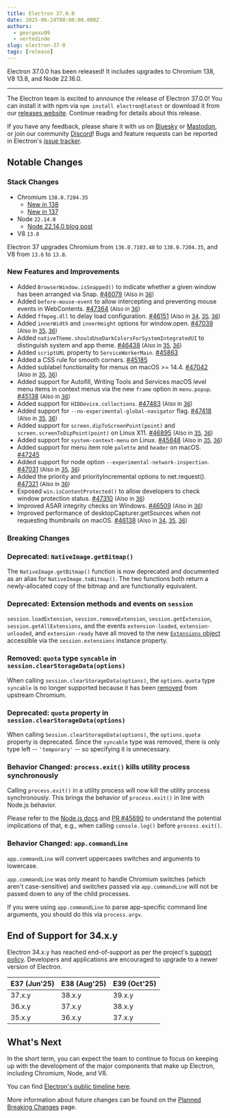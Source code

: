 ```yaml
---
title: Electron 37.0.0
date: 2025-06-24T00:00:00.000Z
authors:
  - georgexu99
  - vertedinde
slug: electron-37-0
tags: [release]
---
```


Electron 37.0.0 has been released! It includes upgrades to Chromium 138, V8 13.8, and Node 22.16.0.

---

The Electron team is excited to announce the release of Electron 37.0.0! You can install it with npm via `npm install electron@latest` or download it from our [releases website](https://releases.electronjs.org/release?channel=stable). Continue reading for details about this release.

If you have any feedback, please share it with us on [Bluesky](https://bsky.app/profile/electronjs.org) or [Mastodon](https://social.lfx.dev/@electronjs), or join our community [Discord](https://discord.com/invite/electronjs)! Bugs and feature requests can be reported in Electron's [issue tracker](https://github.com/electron/electron/issues).

## Notable Changes

### Stack Changes

- Chromium `138.0.7204.35`
  - [New in 138](https://developer.chrome.com/blog/new-in-chrome-138/)
  - [New in 137](https://developer.chrome.com/blog/new-in-chrome-137/)
- Node `22.14.0`
  - [Node 22.14.0 blog post](https://nodejs.org/en/blog/release/v22.16.0/)
- V8 `13.8`

Electron 37 upgrades Chromium from `136.0.7103.48` to `138.0.7204.35`, and V8 from `13.6` to `13.8`.

### New Features and Improvements

- Added `BrowserWindow.isSnapped()` to indicate whether a given window has been arranged via Snap. [#46079](https://github.com/electron/electron/pull/46079) <span style="font-size:small;">(Also in [36](https://github.com/electron/electron/pull/46226))</span>
- Added `before-mouse-event` to allow intercepting and preventing mouse events in WebContents. [#47364](https://github.com/electron/electron/pull/47364) <span style="font-size:small;">(Also in [36](https://github.com/electron/electron/pull/47365))</span>
- Added `ffmpeg.dll` to delay load configuration. [#46151](https://github.com/electron/electron/pull/46151) <span style="font-size:small;">(Also in [34](https://github.com/electron/electron/pull/46174), [35](https://github.com/electron/electron/pull/46172), [36](https://github.com/electron/electron/pull/46173))</span>
- Added `innerWidth` and `innerHeight` options for window.open. [#47039](https://github.com/electron/electron/pull/47039) <span style="font-size:small;">(Also in [35](https://github.com/electron/electron/pull/47045), [36](https://github.com/electron/electron/pull/47038))</span>
- Added `nativeTheme.shouldUseDarkColorsForSystemIntegratedUI` to distinguish system and app theme. [#46438](https://github.com/electron/electron/pull/46438) <span style="font-size:small;">(Also in [35](https://github.com/electron/electron/pull/46599), [36](https://github.com/electron/electron/pull/46598))</span>
- Added `scriptURL` property to `ServiceWorkerMain`. [#45863](https://github.com/electron/electron/pull/45863)
- Added a CSS rule for smooth corners. [#45185](https://github.com/electron/electron/pull/45185)
- Added sublabel functionality for menus on macOS >= 14.4. [#47042](https://github.com/electron/electron/pull/47042) <span style="font-size:small;">(Also in [35](https://github.com/electron/electron/pull/47041), [36](https://github.com/electron/electron/pull/47040))</span>
- Added support for Autofill, Writing Tools and Services macOS level menu items in context menus via the new `frame` option in `menu.popup`. [#45138](https://github.com/electron/electron/pull/45138) <span style="font-size:small;">(Also in [36](https://github.com/electron/electron/pull/46350))</span>
- Added support for `HIDDevice.collections`. [#47483](https://github.com/electron/electron/pull/47483) <span style="font-size:small;">(Also in [36](https://github.com/electron/electron/pull/47484))</span>
- Added support for `--no-experimental-global-navigator` flag. [#47418](https://github.com/electron/electron/pull/47418) <span style="font-size:small;">(Also in [35](https://github.com/electron/electron/pull/47416), [36](https://github.com/electron/electron/pull/47417))</span>
- Added support for `screen.dipToScreenPoint(point)` and `screen.screenToDipPoint(point)` on Linux X11. [#46895](https://github.com/electron/electron/pull/46895) <span style="font-size:small;">(Also in [35](https://github.com/electron/electron/pull/47124), [36](https://github.com/electron/electron/pull/47125))</span>
- Added support for `system-context-menu` on Linux. [#45848](https://github.com/electron/electron/pull/45848) <span style="font-size:small;">(Also in [35](https://github.com/electron/electron/pull/46977), [36](https://github.com/electron/electron/pull/46399))</span>
- Added support for menu item role `palette` and `header` on macOS. [#47245](https://github.com/electron/electron/pull/47245)
- Added support for node option `--experimental-network-inspection`. [#47031](https://github.com/electron/electron/pull/47031) <span style="font-size:small;">(Also in [35](https://github.com/electron/electron/pull/47029), [36](https://github.com/electron/electron/pull/47030))</span>
- Added the priority and priorityIncremental options to net.request(). [#47321](https://github.com/electron/electron/pull/47321) <span style="font-size:small;">(Also in [36](https://github.com/electron/electron/pull/47320))</span>
- Exposed `win.isContentProtected()` to allow developers to check window protection status. [#47310](https://github.com/electron/electron/pull/47310) <span style="font-size:small;">(Also in [36](https://github.com/electron/electron/pull/47311))</span>
- Improved ASAR integrity checks on Windows. [#46509](https://github.com/electron/electron/pull/46509) <span style="font-size:small;">(Also in [36](https://github.com/electron/electron/pull/46537))</span>
- Improved performance of desktopCapturer.getSources when not requesting thumbnails on macOS. [#46138](https://github.com/electron/electron/pull/46138) <span style="font-size:small;">(Also in [34](https://github.com/electron/electron/pull/46250), [35](https://github.com/electron/electron/pull/46249), [36](https://github.com/electron/electron/pull/46251))</span>

### Breaking Changes

### Deprecated: `NativeImage.getBitmap()`

The `NativeImage.getBitmap()` function is now deprecated and documented as an alias for `NativeImage.toBitmap()`.
The two functions both return a newly-allocated copy of the bitmap and are functionally equivalent.

### Deprecated: Extension methods and events on `session`

`session.loadExtension`, `session.removeExtension`, `session.getExtension`,
`session.getAllExtensions`, and the events `extension-loaded`,
`extension-unloaded`, and `extension-ready` have all moved to the new
[`Extensions` object](https://www.electronjs.org/docs/latest/api/extensions-api)
accessible via the `session.extensions` instance property.

### Removed: `quota` type `syncable` in `session.clearStorageData(options)`

When calling `session.clearStorageData(options)`, the `options.quota` type
`syncable` is no longer supported because it has been
[removed](https://chromium-review.googlesource.com/c/chromium/src/+/6309405)
from upstream Chromium.

### Deprecated: `quota` property in `session.clearStorageData(options)`

When calling `Session.clearStorageData(options)`, the `options.quota`
property is deprecated. Since the `syncable` type was removed, there
is only type left -- `'temporary'` -- so specifying it is unnecessary.

### Behavior Changed: `process.exit()` kills utility process synchronously

Calling `process.exit()` in a utility process will now kill the utility process synchronously.
This brings the behavior of `process.exit()` in line with Node.js behavior.

Please refer to the
[Node.js docs](https://nodejs.org/docs/latest-v22.x/api/process.html#processexitcode) and
[PR #45690](https://github.com/electron/electron/pull/45690) to understand the potential
implications of that, e.g., when calling `console.log()` before `process.exit()`.

### Behavior Changed: `app.commandLine`

`app.commandLine` will convert uppercases switches and arguments to lowercase.

`app.commandLine` was only meant to handle Chromium switches (which aren't case-sensitive) and switches passed via `app.commandLine` will not be passed down to any of the child processes.

If you were using `app.commandLine` to parse app-specific command line arguments, you should do this via `process.argv`.

## End of Support for 34.x.y

Electron 34.x.y has reached end-of-support as per the project's [support policy](https://www.electronjs.org/docs/latest/tutorial/electron-timelines#version-support-policy). Developers and applications are encouraged to upgrade to a newer version of Electron.

| E37 (Jun'25) | E38 (Aug'25) | E39 (Oct'25) |
| ------------ | ------------ | ------------ |
| 37.x.y       | 38.x.y       | 39.x.y       |
| 36.x.y       | 37.x.y       | 38.x.y       |
| 35.x.y       | 36.x.y       | 37.x.y       |

## What's Next

In the short term, you can expect the team to continue to focus on keeping up with the development of the major components that make up Electron, including Chromium, Node, and V8.

You can find [Electron's public timeline here](https://www.electronjs.org/docs/latest/tutorial/electron-timelines).

More information about future changes can be found on the [Planned Breaking Changes](https://github.com/electron/electron/blob/main/docs/breaking-changes.md) page.
